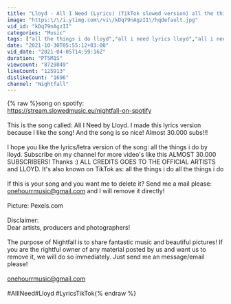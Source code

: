 ```yaml
---
title: "Lloyd - All I Need (Lyrics) (TikTok slowed version) all the things i do"
image: "https:\/\/i.ytimg.com\/vi\/kDq79nAgzII\/hqdefault.jpg"
vid_id: "kDq79nAgzII"
categories: "Music"
tags: ["all the things i do lloyd","all i need lyrics lloyd","all i need tiktok slowed"]
date: "2021-10-30T05:55:12+03:00"
vid_date: "2021-04-05T14:59:16Z"
duration: "PT5M1S"
viewcount: "8729849"
likeCount: "125913"
dislikeCount: "1696"
channel: "Nightfall"
---
```

{% raw %}song on spotify:<br /><a rel="nofollow" target="blank" href="https://stream.slowedmusic.eu/nightfall-on-spotify">https://stream.slowedmusic.eu/nightfall-on-spotify</a><br /><br />This is the song called: All I Need by Lloyd. I made this lyrics version because I like the song! And the song is so nice! Almost 30.000 subs!!!<br /><br />I hope you like the lyrics/letra version of the song: all the things i do by lloyd. Subscribe on my channel for more video's like this ALMOST 30.000 SUBSCRIBERS! Thanks :) ALL CREDITS GOES TO THE OFFICIAL ARTISTS and LLOYD. It's also known on TikTok as: all the things i do all the things i do<br /><br />If this is your song and you want me to delete it? Send me a mail please: onehourrmusic@gmail.com and I will remove it directly!<br /><br />Picture: Pexels.com<br /><br />Disclaimer:<br />Dear artists, producers and photographers!<br /><br />The purpose of Nightfall is to share fantastic music and beautiful pictures! If you are the rightful owner of any material posted by us and want us to remove it, we will do so immediately. Just send me an message/email please!<br /><br />onehourrmusic@gmail.com<br /><br />#AllINeed​ #Lloyd​ #LyricsTikTok{% endraw %}
